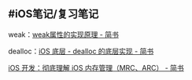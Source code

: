 #iOS笔记/复习笔记
---
weak：[weak属性的实现原理 - 简书](https://www.jianshu.com/p/16a95390f235)

dealloc：[iOS 底层 - dealloc 的底层实现 - 简书](https://www.jianshu.com/p/5aee2e571f6b)

[iOS 开发：彻底理解 iOS 内存管理（MRC、ARC） - 简书](https://www.jianshu.com/p/48665652e4e4)